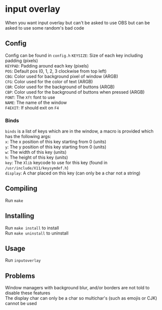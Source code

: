 # input overlay
When you want input overlay but can't be asked to use OBS but can be asked to use some random's bad code

## Config
Config can be found in `config.h`
`KEYSIZE`: Size of each key including padding (pixels)  
`KEYPAD`: Padding around each key (pixels)  
`POS`: Default pos (0, 1, 2, 3 clockwise from top left)  
`CBG`: Color used for background pixel of window (ARGB)  
`CFG`: Color used for the color of text (ARGB)  
`CBR`: Color used for the background of buttons (ARGB)  
`CBP`: Color used for the background of buttons when pressed (ARGB)  
`FONT`: The `Xft` font to use  
`NAME`: The name of the window  
`F4EXIT`: If should exit on `F4`  

### Binds
`binds` is a list of keys which are in the window, a macro is provided which has the following args:  
`x`: The x position of this key starting from 0 (units)  
`y`: The y position of this key starting from 0 (units)  
`w`: The width of this key (units)  
`h`: The height of this key (units)  
`key`: The `Xlib` keycode to use for this key (found in `/usr/include/X11/keysymdef.h`)  
`display`: A char placed on this key (can only be a char not a string)

## Compiling
Run `make`

## Installing
Run `make install` to install  
Run `make uninstall` to uninstall

## Usage
Run `inputoverlay`

## Problems
Window managers with background blur, and/or borders are not told to disable these features  
The display char can only be a char so multichar's (such as emojis or CJK) cannot be used
